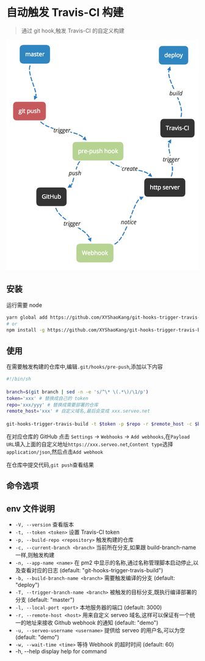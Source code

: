 # 自动触发 Travis-CI 构建

> 通过 git hook,触发 Travis-CI 的自定义构建

![git-hooks-trigger-travis-build](https://github.com/XYShaoKang/git-hooks-trigger-travis-build/raw/resources/images/git-hooks-trigger-travis-build.png)

## 安装

运行需要 node

```sh
yarn global add https://github.com/XYShaoKang/git-hooks-trigger-travis-build
# or
npm install -g https://github.com/XYShaoKang/git-hooks-trigger-travis-build
```

## 使用

在需要触发构建的仓库中,编辑`.git/hooks/pre-push`,添加以下内容

```sh
#!/bin/sh

branch=$(git branch | sed -n -e 's/^\* \(.*\)/\1/p')
token='xxx' # 替换成自己的 token
repo='xxx/yyy' # 替换成需要部署的仓库
remote_host='xxx' # 自定义域名,最后会变成 xxx.serveo.net

git-hooks-trigger-travis-build -t $token -p $repo -r $remote_host -c $branch
```

在对应仓库的 GitHub 点击 `Settings` -> `Webhooks` -> `Add webhooks`,在`Payload URL`填入上面的自定义地址`https://xxx.serveo.net`,`Content type`选择`application/json`,然后点击`Add webhook`

在仓库中提交代码,`git push`查看结果

## 命令选项

## env 文件说明

- `-V, --version` 查看版本
- `-t, --token <token>` 设置 Travis-CI token
- `-p, --build-repo <repository>` 触发构建的仓库
- `-c, --current-branch <branch>` 当前所在分支,如果跟 build-branch-name 一样,则触发构建
- `-n, --app-name <name>` 在 pm2 中显示的名称,通过名称管理脚本启动停止,以及查看对应的日志 (default: "git-hooks-trigger-travis-build")
- `-b, --build-branch-name <branch>` 需要触发编译的分支 (default: "deploy")
- `-T, --trigger-branch-name <branch>` 被触发的目标分支,既执行编译部署的分支 (default: "master")
- `-l, --local-port <port>` 本地服务器的端口 (default: 3000)
- `-r, --remote-host <host>` 用来自定义 serveo 域名,这样可以保证有一个统一的地址来接收 Github webhook 的通知 (default: "demo")
- `-u, --serveo-username <username>` 提供给 serveo 的用户名,可以为空 (default: "demo")
- `-w, --wait-time <time>` 等待 Webhook 的超时时间 (default: 60)
- -h, --help display help for command
